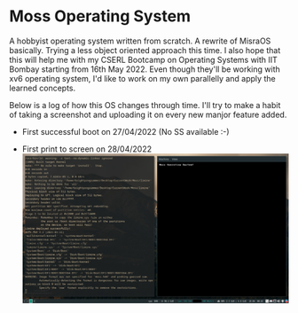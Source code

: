 # Moss Operating System

A hobbyist operating system written from scratch. A rewrite of MisraOS basically.
Trying a less object oriented approach this time. I also hope that this will
help me with my CSERL Bootcamp on Operating Systems with IIT Bombay starting from
16th May 2022. Even though they'll be working with xv6 operating system, I'd like to
work on my own parallelly and apply the learned concepts.

Below is a log of how this OS changes through time. I'll try to make a habit of
taking a screenshot and uploading it on every new manjor feature added.

- First successful boot on 27/04/2022
(No SS available :-)

- First print to screen on 28/04/2022
![First print to screen - 28/04/2022](./Images/1-DrawString.png)

